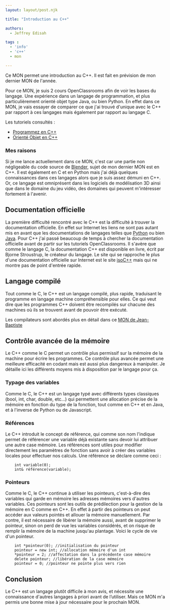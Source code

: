 ```yaml
---
layout: layout/post.njk

title: "Introduction au C++"

authors:
  - Jeffrey Edisah

tags :
  - 'info'
  - 'c++'
  - mon

---
```


<!-- début résumé -->

Ce MON permet une introduction au C++. Il est fait en prévision de mon dernier MON de l'année.

<!-- fin résumé -->

Pour ce MON, je suis 2 cours OpenClassrooms afin de voir les bases du langage. Une expérience dans un langage de programmation, et plus particulièrement orienté objet type Java, ou bien Python. En effet dans ce MON, je vais essayer de comparer ce que j'ai trouvé d'unique avec le C++ par rapport à ces langages mais également par rapport au langage C.

Les tutoriels consultés :
- [Programmez en C++](https://openclassrooms.com/fr/courses/1894236-apprenez-a-programmer-en-c)
- [Orienté Objet en C++](https://openclassrooms.com/fr/courses/7137751-programmez-en-oriente-objet-avec-c)

### Mes raisons

Si je me lance actuellement dans ce MON, c'est car une partie non négligeable du code source de [Blender](https://www.blender.org/), sujet de mon dernier MON est en C++. Il est également en C et en Python mais j'ai déjà quelques connaissances dans ces langages alors que je suis assez démuni en C++. Or, ce langage est omniprésent dans les logiciels de modélisation 3D ainsi que dans le domaine du jeu vidéo, des domaines qui peuvent m'intéresser fortement à l'avenir.

## Documentation officielle

La première difficulté rencontré avec le C++ est la difficulté à trouver la documentation officielle. En effet sur Internet les liens ne sont pas autant mis en avant que les documentations de langages telles que [Python](https://docs.python.org/fr/3/) ou bien [Java](https://docs.oracle.com/en/java/). Pour C++ j'ai passé beaucoup de temps à chercher la documentation officielle avant de partir sur les tutoriels OpenClassrooms. Il s'avère que comme le langage C, la documentation C++ est disponible en livre, écrit par Bjorne Stroustrup, le créateur du langage. Le site qui se rapproche le plus d'une documentation officielle sur Internet est le site [isoC++](https://isocpp.org/) mais qui ne montre pas de point d'entrée rapide.

## Langage compilé

Tout comme le C, le C++ est un langage compilé, plus rapide, traduisant le programme en langage machine compréhensible pour elles. Ce qui veut dire que les programmes C++ doivent être recompilés sur chacune des machines où ils se trouvent avant de pouvoir être exécuté.

Les compilateurs sont abordés plus en détail dans ce [MON de Jean-Baptiste](../../../JBD/Mes_MON/compiler)

## Contrôle avancée de la mémoire

Le C++ comme le C permet un contrôle plus permissif sur la mémoire de la machine pour écrire les programmes. Ce contrôle plus avancée permet une meilleure efficacité en codant mais est aussi plus dangereux à manipuler. Je détaille ici les différents moyens mis à disposition par le langage pour ça.

### Typage des variables

Comme le C, le C++ est un langage typé avec différents types classiques (bool, int, char, double, etc...) qui permettent une allocation précise de la mémoire en fonction du type de la fonction, tout comme en C++ et en Java, et à l'inverse de Python ou de Javascript.

### Références

Le C++ introduit le concept de référence, qui comme son nom l'indique permet de référencer une variable déjà existante sans devoir lui attribuer une autre case mémoire. Les références sont utiles pour modifier directement les paramètres de fonction sans avoir à créer des variables locales pour effectuer nos calculs. Une référence se déclare comme ceci :

        int variable(0); 
        int& référence(variable);

### Pointeurs

Comme le C, le C++ continue à utiliser les pointeurs, c'est-à-dire des variables qui garde en mémoire les adresses mémoires vers d'autres variables. Ces pointeurs sont les outils de prédilection pour la gestion de la mémoire en C comme en C++. En effet à partir des pointeurs on peut accéder aux valeurs pointés et allouer la mémoire manuellement. Par contre, il est nécessaire de libérer la mémoire aussi, avant de supprimer le pointeur, sinon on perd de vue les variables considérés, et on risque de remplir la mémoire de la machine jusqu'au plantage. Voici le cycle de vie d'un pointeur.

        int *pointeur(0); //initialisation du pointeur
        pointeur = new int; //allocation mémoire d'un int
        *pointeur = 2; //affectation dans la précédente case mémoire
        delete pointeur; //libération de la case mémoire
        pointeur = 0; //pointeur ne pointe plus vers rien


## Conclusion

Le C++ est un langage plutôt difficile à mon avis, et nécessite une connaissance d'autres langages à priori avant de l’utiliser. Mais ce MON m'a permis une bonne mise à jour nécessaire pour le prochain MON.